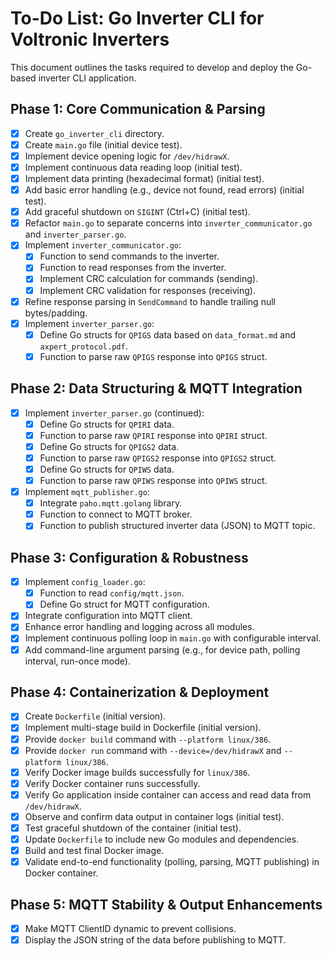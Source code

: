 # To-Do List: Go Inverter CLI for Voltronic Inverters

This document outlines the tasks required to develop and deploy the Go-based inverter CLI application.

## Phase 1: Core Communication & Parsing

- [x] Create `go_inverter_cli` directory.
- [x] Create `main.go` file (initial device test).
- [x] Implement device opening logic for `/dev/hidrawX`.
- [x] Implement continuous data reading loop (initial test).
- [x] Implement data printing (hexadecimal format) (initial test).
- [x] Add basic error handling (e.g., device not found, read errors) (initial test).
- [x] Add graceful shutdown on `SIGINT` (Ctrl+C) (initial test).
- [x] Refactor `main.go` to separate concerns into `inverter_communicator.go` and `inverter_parser.go`.
- [x] Implement `inverter_communicator.go`:
    - [x] Function to send commands to the inverter.
    - [x] Function to read responses from the inverter.
    - [x] Implement CRC calculation for commands (sending).
    - [x] Implement CRC validation for responses (receiving).
- [x] Refine response parsing in `SendCommand` to handle trailing null bytes/padding.
- [x] Implement `inverter_parser.go`:
    - [x] Define Go structs for `QPIGS` data based on `data_format.md` and `axpert_protocol.pdf`.
    - [x] Function to parse raw `QPIGS` response into `QPIGS` struct.

## Phase 2: Data Structuring & MQTT Integration

- [x] Implement `inverter_parser.go` (continued):
    - [x] Define Go structs for `QPIRI` data.
    - [x] Function to parse raw `QPIRI` response into `QPIRI` struct.
    - [x] Define Go structs for `QPIGS2` data.
    - [x] Function to parse raw `QPIGS2` response into `QPIGS2` struct.
    - [x] Define Go structs for `QPIWS` data.
    - [x] Function to parse raw `QPIWS` response into `QPIWS` struct.
- [x] Implement `mqtt_publisher.go`:
    - [x] Integrate `paho.mqtt.golang` library.
    - [x] Function to connect to MQTT broker.
    - [x] Function to publish structured inverter data (JSON) to MQTT topic.

## Phase 3: Configuration & Robustness

- [x] Implement `config_loader.go`:
    - [x] Function to read `config/mqtt.json`.
    - [x] Define Go struct for MQTT configuration.
- [x] Integrate configuration into MQTT client.
- [x] Enhance error handling and logging across all modules.
- [x] Implement continuous polling loop in `main.go` with configurable interval.
- [x] Add command-line argument parsing (e.g., for device path, polling interval, run-once mode).

## Phase 4: Containerization & Deployment

- [x] Create `Dockerfile` (initial version).
- [x] Implement multi-stage build in Dockerfile (initial version).
- [x] Provide `docker build` command with `--platform linux/386`.
- [x] Provide `docker run` command with `--device=/dev/hidrawX` and `--platform linux/386`.
- [x] Verify Docker image builds successfully for `linux/386`.
- [x] Verify Docker container runs successfully.
- [x] Verify Go application inside container can access and read data from `/dev/hidrawX`.
- [x] Observe and confirm data output in container logs (initial test).
- [x] Test graceful shutdown of the container (initial test).
- [x] Update `Dockerfile` to include new Go modules and dependencies.
- [x] Build and test final Docker image.
- [x] Validate end-to-end functionality (polling, parsing, MQTT publishing) in Docker container.

## Phase 5: MQTT Stability & Output Enhancements

- [x] Make MQTT ClientID dynamic to prevent collisions.
- [x] Display the JSON string of the data before publishing to MQTT.